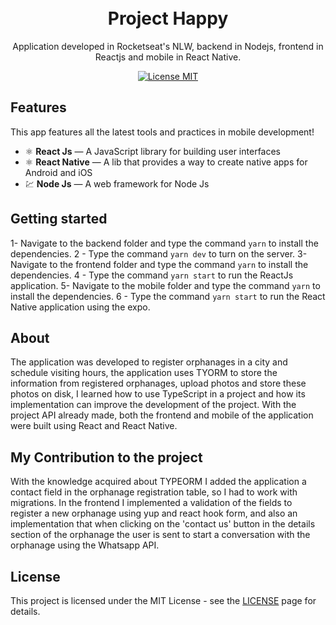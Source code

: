 <h1 align="center">
<br>
Project Happy
</h1>

<p align="center">Application developed in Rocketseat's NLW, backend in Nodejs, frontend in Reactjs and mobile in React Native.</p>

<p align="center">
  <a href="https://opensource.org/licenses/MIT">
    <img src="https://img.shields.io/badge/License-MIT-blue.svg" alt="License MIT">
  </a>
</p>

## Features
[//]: # (Add the features of your project here:)
This app features all the latest tools and practices in mobile development!

- ⚛️ **React Js** — A JavaScript library for building user interfaces
- ⚛️ **React Native** — A lib that provides a way to create native apps for Android and iOS
- 💹 **Node Js** — A web framework for Node Js

## Getting started

1- Navigate to the backend folder and type the command `yarn` to install the dependencies.
2 - Type the command `yarn dev` to turn on the server.
3- Navigate to the frontend folder and type the command `yarn` to install the dependencies.
4 - Type the command `yarn start` to run the ReactJs application.
5- Navigate to the mobile folder and type the command `yarn` to install the dependencies.
6 - Type the command `yarn start` to run the React Native application using the expo.

## About 

The application was developed to register orphanages in a city and schedule visiting hours, the application uses TYORM to store the information from registered orphanages, upload photos and store these photos on disk, I learned how to use TypeScript in a project and how its implementation can improve the development of the project. With the project API already made, both the frontend and mobile of the application were built using React and React Native.

## My Contribution to the project

With the knowledge acquired about TYPEORM I added the application a contact field in the orphanage registration table, so I had to work with migrations. In the frontend I implemented a validation of the fields to register a new orphanage using yup and react hook form, and also an implementation that when clicking on the 'contact us' button in the details section of the orphanage the user is sent to start a conversation with the orphanage using the Whatsapp API.

## License

This project is licensed under the MIT License - see the [LICENSE](https://opensource.org/licenses/MIT) page for details.

